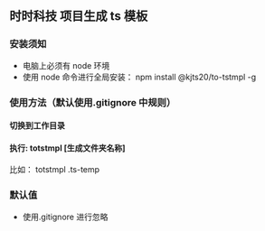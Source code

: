 ## 时时科技 项目生成 ts 模板

### 安装须知

-   电脑上必须有 node 环境
-   使用 node 命令进行全局安装： npm install @kjts20/to-tstmpl -g

### 使用方法（默认使用.gitignore 中规则）

#### 切换到工作目录

#### 执行: totstmpl [生成文件夹名称]

比如： totstmpl .ts-temp

### 默认值

-   使用.gitignore 进行忽略
